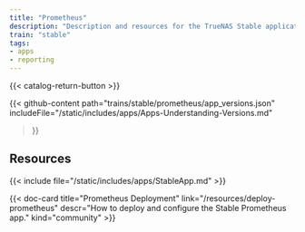 ```yaml
---
title: "Prometheus"
description: "Description and resources for the TrueNAS Stable application called Prometheus."
train: "stable"
tags:
- apps
- reporting
---
```


{{< catalog-return-button >}}

{{< github-content 
    path="trains/stable/prometheus/app_versions.json"
	includeFile="/static/includes/apps/Apps-Understanding-Versions.md"
>}}

## Resources

{{< include file="/static/includes/apps/StableApp.md" >}}

<div class="docs-sections">

{{< doc-card title="Prometheus Deployment" link="/resources/deploy-prometheus"
descr="How to deploy and configure the Stable Prometheus app." kind="community" >}}

</div>